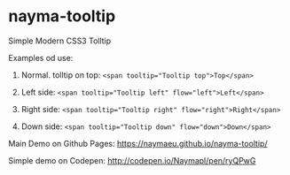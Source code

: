 # nayma-tooltip
Simple Modern CSS3 Tolltip

Examples od use:

1. Normal. tolltip on top:
`<span tooltip="Tooltip top">Top</span>`

2. Left side:
`<span tooltip="Tooltip left" flow="left">Left</span>`

3. Right side:
`<span tooltip="Tooltip right" flow="right">Right</span>`

4. Down side:
`<span tooltip="Tooltip down" flow="down">Down</span>`

Main Demo on Github Pages:
https://naymaeu.github.io/nayma-tooltip/

Simple demo on Codepen:
http://codepen.io/Naymapl/pen/ryQPwG
